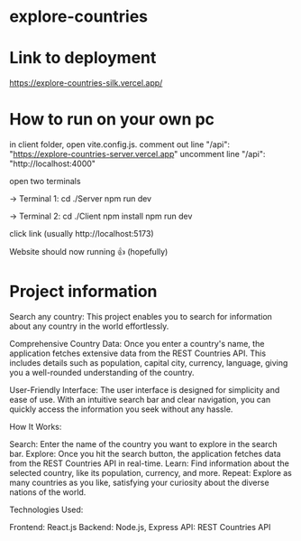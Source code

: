 # explore-countries

# Link to deployment 
https://explore-countries-silk.vercel.app/

# How to run on your own pc

in client folder, open vite.config.js.
comment out line "/api": "https://explore-countries-server.vercel.app"
uncomment line "/api": "http://localhost:4000"

open two terminals

-> Terminal 1:
cd ./Server
npm run dev

-> Terminal 2:
cd ./Client
npm install
npm run dev

click link (usually http://localhost:5173)

Website should now running 👍 (hopefully)

# Project information

Search any country: This project enables you to search for information about any country in the world effortlessly.

Comprehensive Country Data: Once you enter a country's name, the application fetches extensive data from the REST Countries API. This includes details such as population, capital city, currency, language, giving you a well-rounded understanding of the country.

User-Friendly Interface: The user interface is designed for simplicity and ease of use. With an intuitive search bar and clear navigation, you can quickly access the information you seek without any hassle.

How It Works:

Search: Enter the name of the country you want to explore in the search bar.
Explore: Once you hit the search button, the application fetches data from the REST Countries API in real-time.
Learn: Find information about the selected country, like its population, currency, and more.
Repeat: Explore as many countries as you like, satisfying your curiosity about the diverse nations of the world.

Technologies Used:

Frontend: React.js
Backend: Node.js, Express
API: REST Countries API
